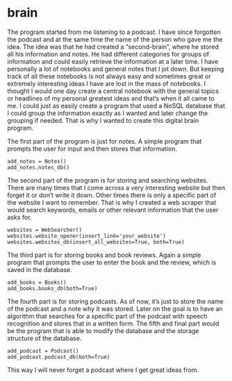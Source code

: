 # brain
The program started from me listening to a podcast. I have since forgotten the podcast and at the same time the name of the person who gave me the idea.
The idea was that he had created a “second-brain”, where he stored all his information and notes. He had different categories for groups of information and could easily retrieve the information at a later time. I have personally a lot of notebooks and general notes that I jot down. But keeping track of all these notebooks is not always easy and sometimes great or extremely interesting ideas I have are lost in the mass of notebooks. I thought I would one day create a central notebook with the general topics or headlines of my personal greatest ideas and that’s when it all came to me. I could just as easily create a program that used a NoSQL database that I could group the information exactly as I wanted and later change the grouping if needed. That is why I wanted to create this digital brain program. 


The first part of the program is just for notes. A simple program that prompts the user for input and then stores that information. 
    
    add_notes = Notes()
    add_notes.notes_db()
    


The second part of the program is for storing and searching websites. There are many times that I come across a very interesting website but then forget it or don’t write it down. Other times there is only a specific part of the website I want to remember. That is why I created a web scraper that would search keywords, emails or other relevant information that the user asks for.
    
    websites = WebSearcher()
    websites.website_opener(insert_link='your_website')
    websites.websites_db(insert_all_websites=True, both=True)

The third part is for storing books and book reviews. Again a simple program that prompts the user to enter the book and the review, which is saved in the database.

    add_books = Books()
    add_books.books_db(both=True)

The fourth part is for storing podcasts. As of now, it’s just to store the name of the podcast and a note why it was stored. Later on the goal is to have an algorithm that searches for a specific part of the podcast with speech recognition and stores that in a written form.
The fifth and final part would be the program that is able to modify the database and the storage structure of the database.

    add_podcast = Podcast()
    add_podcast.podcast_db(both=True)
    

This way I will never forget a podcast where I get great ideas from.
